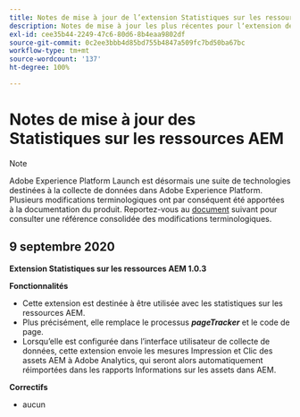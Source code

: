 ```yaml
---
title: Notes de mise à jour de l’extension Statistiques sur les ressources AEM
description: Notes de mise à jour les plus récentes pour lʼextension de balise Informations sur les assets AEM dans Adobe Experience Platform.
exl-id: cee35b44-2249-47c6-80d6-8b4eaa9802df
source-git-commit: 0c2ee3bbb4d85bd755b4847a509fc7bd50ba67bc
workflow-type: tm+mt
source-wordcount: '137'
ht-degree: 100%

---
```


# Notes de mise à jour des Statistiques sur les ressources AEM

>[!NOTE]
>
>Adobe Experience Platform Launch est désormais une suite de technologies destinées à la collecte de données dans Adobe Experience Platform. Plusieurs modifications terminologiques ont par conséquent été apportées à la documentation du produit. Reportez-vous au [document](../../../term-updates.md) suivant pour consulter une référence consolidée des modifications terminologiques.

## 9 septembre 2020

**Extension Statistiques sur les ressources AEM 1.0.3**

**Fonctionnalités**

- Cette extension est destinée à être utilisée avec les statistiques sur les ressources AEM.
- Plus précisément, elle remplace le processus ***pageTracker*** et le code de page.
- Lorsquʼelle est configurée dans lʼinterface utilisateur de collecte de données, cette extension envoie les mesures Impression et Clic des assets AEM à Adobe Analytics, qui seront alors automatiquement réimportées dans les rapports Informations sur les assets dans AEM.

**Correctifs**

- aucun
